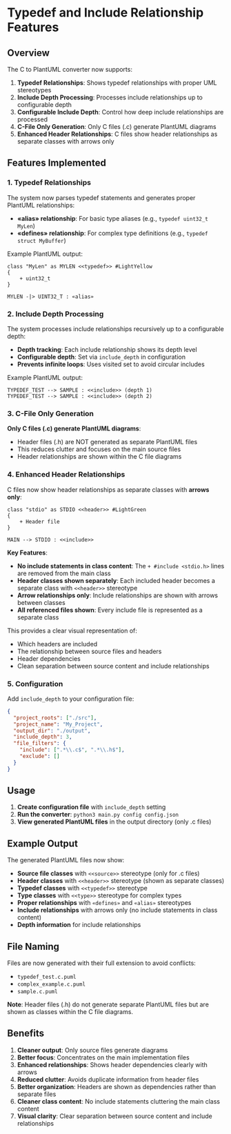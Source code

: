 # Typedef and Include Relationship Features

## Overview

The C to PlantUML converter now supports:

1. **Typedef Relationships**: Shows typedef relationships with proper UML stereotypes
2. **Include Depth Processing**: Processes include relationships up to configurable depth
3. **Configurable Include Depth**: Control how deep include relationships are processed
4. **C-File Only Generation**: Only C files (.c) generate PlantUML diagrams
5. **Enhanced Header Relationships**: C files show header relationships as separate classes with arrows only

## Features Implemented

### 1. Typedef Relationships

The system now parses typedef statements and generates proper PlantUML relationships:

- **«alias» relationship**: For basic type aliases (e.g., `typedef uint32_t MyLen`)
- **«defines» relationship**: For complex type definitions (e.g., `typedef struct MyBuffer`)

Example PlantUML output:
```plantuml
class "MyLen" as MYLEN <<typedef>> #LightYellow
{
    + uint32_t
}

MYLEN -|> UINT32_T : «alias»
```

### 2. Include Depth Processing

The system processes include relationships recursively up to a configurable depth:

- **Depth tracking**: Each include relationship shows its depth level
- **Configurable depth**: Set via `include_depth` in configuration
- **Prevents infinite loops**: Uses visited set to avoid circular includes

Example PlantUML output:
```plantuml
TYPEDEF_TEST --> SAMPLE : <<include>> (depth 1)
TYPEDEF_TEST --> SAMPLE : <<include>> (depth 2)
```

### 3. C-File Only Generation

**Only C files (.c) generate PlantUML diagrams**:
- Header files (.h) are NOT generated as separate PlantUML files
- This reduces clutter and focuses on the main source files
- Header relationships are shown within the C file diagrams

### 4. Enhanced Header Relationships

C files now show header relationships as separate classes with **arrows only**:

```plantuml
class "stdio" as STDIO <<header>> #LightGreen
{
    + Header file
}

MAIN --> STDIO : <<include>>
```

**Key Features**:
- **No include statements in class content**: The `+ #include <stdio.h>` lines are removed from the main class
- **Header classes shown separately**: Each included header becomes a separate class with `<<header>>` stereotype
- **Arrow relationships only**: Include relationships are shown with arrows between classes
- **All referenced files shown**: Every include file is represented as a separate class

This provides a clear visual representation of:
- Which headers are included
- The relationship between source files and headers
- Header dependencies
- Clean separation between source content and include relationships

### 5. Configuration

Add `include_depth` to your configuration file:

```json
{
  "project_roots": ["./src"],
  "project_name": "My_Project",
  "output_dir": "./output",
  "include_depth": 3,
  "file_filters": {
    "include": [".*\\.c$", ".*\\.h$"],
    "exclude": []
  }
}
```

## Usage

1. **Create configuration file** with `include_depth` setting
2. **Run the converter**: `python3 main.py config config.json`
3. **View generated PlantUML files** in the output directory (only .c files)

## Example Output

The generated PlantUML files now show:

- **Source file classes** with `<<source>>` stereotype (only for .c files)
- **Header classes** with `<<header>>` stereotype (shown as separate classes)
- **Typedef classes** with `<<typedef>>` stereotype
- **Type classes** with `<<type>>` stereotype for complex types
- **Proper relationships** with `«defines»` and `«alias»` stereotypes
- **Include relationships** with arrows only (no include statements in class content)
- **Depth information** for include relationships

## File Naming

Files are now generated with their full extension to avoid conflicts:
- `typedef_test.c.puml`
- `complex_example.c.puml`
- `sample.c.puml`

**Note**: Header files (.h) do not generate separate PlantUML files but are shown as classes within the C file diagrams.

## Benefits

1. **Cleaner output**: Only source files generate diagrams
2. **Better focus**: Concentrates on the main implementation files
3. **Enhanced relationships**: Shows header dependencies clearly with arrows
4. **Reduced clutter**: Avoids duplicate information from header files
5. **Better organization**: Headers are shown as dependencies rather than separate files
6. **Cleaner class content**: No include statements cluttering the main class content
7. **Visual clarity**: Clear separation between source content and include relationships